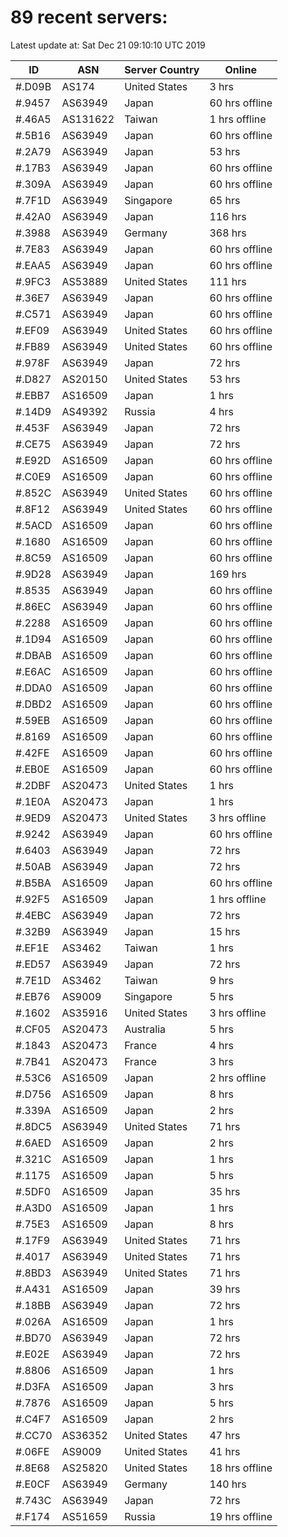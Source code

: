 # 89 recent servers:

Latest update at: Sat Dec 21 09:10:10 UTC 2019

| ID | ASN | Server Country | Online |
| -- | --- | -------------- | ------ |
| #.D09B | AS174 | United States | 3 hrs |
| #.9457 | AS63949 | Japan | 60 hrs offline |
| #.46A5 | AS131622 | Taiwan | 1 hrs offline |
| #.5B16 | AS63949 | Japan | 60 hrs offline |
| #.2A79 | AS63949 | Japan | 53 hrs |
| #.17B3 | AS63949 | Japan | 60 hrs offline |
| #.309A | AS63949 | Japan | 60 hrs offline |
| #.7F1D | AS63949 | Singapore | 65 hrs |
| #.42A0 | AS63949 | Japan | 116 hrs |
| #.3988 | AS63949 | Germany | 368 hrs |
| #.7E83 | AS63949 | Japan | 60 hrs offline |
| #.EAA5 | AS63949 | Japan | 60 hrs offline |
| #.9FC3 | AS53889 | United States | 111 hrs |
| #.36E7 | AS63949 | Japan | 60 hrs offline |
| #.C571 | AS63949 | Japan | 60 hrs offline |
| #.EF09 | AS63949 | United States | 60 hrs offline |
| #.FB89 | AS63949 | United States | 60 hrs offline |
| #.978F | AS63949 | Japan | 72 hrs |
| #.D827 | AS20150 | United States | 53 hrs |
| #.EBB7 | AS16509 | Japan | 1 hrs |
| #.14D9 | AS49392 | Russia | 4 hrs |
| #.453F | AS63949 | Japan | 72 hrs |
| #.CE75 | AS63949 | Japan | 72 hrs |
| #.E92D | AS16509 | Japan | 60 hrs offline |
| #.C0E9 | AS16509 | Japan | 60 hrs offline |
| #.852C | AS63949 | United States | 60 hrs offline |
| #.8F12 | AS63949 | United States | 60 hrs offline |
| #.5ACD | AS16509 | Japan | 60 hrs offline |
| #.1680 | AS16509 | Japan | 60 hrs offline |
| #.8C59 | AS16509 | Japan | 60 hrs offline |
| #.9D28 | AS63949 | Japan | 169 hrs |
| #.8535 | AS63949 | Japan | 60 hrs offline |
| #.86EC | AS63949 | Japan | 60 hrs offline |
| #.2288 | AS16509 | Japan | 60 hrs offline |
| #.1D94 | AS16509 | Japan | 60 hrs offline |
| #.DBAB | AS16509 | Japan | 60 hrs offline |
| #.E6AC | AS16509 | Japan | 60 hrs offline |
| #.DDA0 | AS16509 | Japan | 60 hrs offline |
| #.DBD2 | AS16509 | Japan | 60 hrs offline |
| #.59EB | AS16509 | Japan | 60 hrs offline |
| #.8169 | AS16509 | Japan | 60 hrs offline |
| #.42FE | AS16509 | Japan | 60 hrs offline |
| #.EB0E | AS16509 | Japan | 60 hrs offline |
| #.2DBF | AS20473 | United States | 1 hrs |
| #.1E0A | AS20473 | Japan | 1 hrs |
| #.9ED9 | AS20473 | United States | 3 hrs offline |
| #.9242 | AS63949 | Japan | 60 hrs offline |
| #.6403 | AS63949 | Japan | 72 hrs |
| #.50AB | AS63949 | Japan | 72 hrs |
| #.B5BA | AS16509 | Japan | 60 hrs offline |
| #.92F5 | AS16509 | Japan | 1 hrs offline |
| #.4EBC | AS63949 | Japan | 72 hrs |
| #.32B9 | AS63949 | Japan | 15 hrs |
| #.EF1E | AS3462 | Taiwan | 1 hrs |
| #.ED57 | AS63949 | Japan | 72 hrs |
| #.7E1D | AS3462 | Taiwan | 9 hrs |
| #.EB76 | AS9009 | Singapore | 5 hrs |
| #.1602 | AS35916 | United States | 3 hrs offline |
| #.CF05 | AS20473 | Australia | 5 hrs |
| #.1843 | AS20473 | France | 4 hrs |
| #.7B41 | AS20473 | France | 3 hrs |
| #.53C6 | AS16509 | Japan | 2 hrs offline |
| #.D756 | AS16509 | Japan | 8 hrs |
| #.339A | AS16509 | Japan | 2 hrs |
| #.8DC5 | AS63949 | United States | 71 hrs |
| #.6AED | AS16509 | Japan | 2 hrs |
| #.321C | AS16509 | Japan | 1 hrs |
| #.1175 | AS16509 | Japan | 5 hrs |
| #.5DF0 | AS16509 | Japan | 35 hrs |
| #.A3D0 | AS16509 | Japan | 1 hrs |
| #.75E3 | AS16509 | Japan | 8 hrs |
| #.17F9 | AS63949 | United States | 71 hrs |
| #.4017 | AS63949 | United States | 71 hrs |
| #.8BD3 | AS63949 | United States | 71 hrs |
| #.A431 | AS16509 | Japan | 39 hrs |
| #.18BB | AS63949 | Japan | 72 hrs |
| #.026A | AS16509 | Japan | 1 hrs |
| #.BD70 | AS63949 | Japan | 72 hrs |
| #.E02E | AS63949 | Japan | 72 hrs |
| #.8806 | AS16509 | Japan | 1 hrs |
| #.D3FA | AS16509 | Japan | 3 hrs |
| #.7876 | AS16509 | Japan | 5 hrs |
| #.C4F7 | AS16509 | Japan | 2 hrs |
| #.CC70 | AS36352 | United States | 47 hrs |
| #.06FE | AS9009 | United States | 41 hrs |
| #.8E68 | AS25820 | United States | 18 hrs offline |
| #.E0CF | AS63949 | Germany | 140 hrs |
| #.743C | AS63949 | Japan | 72 hrs |
| #.F174 | AS51659 | Russia | 19 hrs offline |

